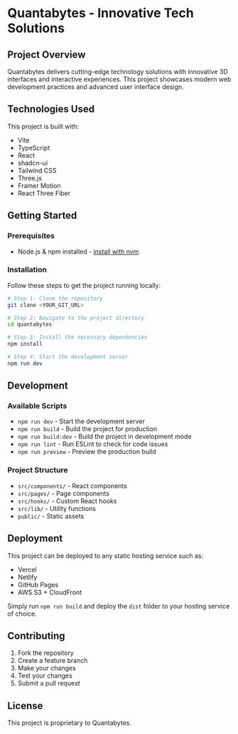 # Quantabytes - Innovative Tech Solutions

## Project Overview

Quantabytes delivers cutting-edge technology solutions with innovative 3D interfaces and interactive experiences. This project showcases modern web development practices and advanced user interface design.

## Technologies Used

This project is built with:

- Vite
- TypeScript
- React
- shadcn-ui
- Tailwind CSS
- Three.js
- Framer Motion
- React Three Fiber

## Getting Started

### Prerequisites

- Node.js & npm installed - [install with nvm](https://github.com/nvm-sh/nvm#installing-and-updating)

### Installation

Follow these steps to get the project running locally:

```sh
# Step 1: Clone the repository
git clone <YOUR_GIT_URL>

# Step 2: Navigate to the project directory
cd quantabytes

# Step 3: Install the necessary dependencies
npm install

# Step 4: Start the development server
npm run dev
```

## Development

### Available Scripts

- `npm run dev` - Start the development server
- `npm run build` - Build the project for production
- `npm run build:dev` - Build the project in development mode
- `npm run lint` - Run ESLint to check for code issues
- `npm run preview` - Preview the production build

### Project Structure

- `src/components/` - React components
- `src/pages/` - Page components
- `src/hooks/` - Custom React hooks
- `src/lib/` - Utility functions
- `public/` - Static assets

## Deployment

This project can be deployed to any static hosting service such as:

- Vercel
- Netlify
- GitHub Pages
- AWS S3 + CloudFront

Simply run `npm run build` and deploy the `dist` folder to your hosting service of choice.

## Contributing

1. Fork the repository
2. Create a feature branch
3. Make your changes
4. Test your changes
5. Submit a pull request

## License

This project is proprietary to Quantabytes.